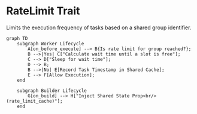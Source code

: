 # RateLimit Trait

Limits the execution frequency of tasks based on a shared group identifier.

```mermaid
graph TD
    subgraph Worker Lifecycle
        A[on_before_execute] --> B{Is rate limit for group reached?};
        B -->|Yes| C["Calculate wait time until a slot is free"];
        C --> D["Sleep for wait time"];
        D --> B;
        B -->|No| E[Record Task Timestamp in Shared Cache];
        E --> F[Allow Execution];
    end

    subgraph Builder Lifecycle
        G[on_build] --> H["Inject Shared State Prop<br/>(rate_limit_cache)"];
    end
```
